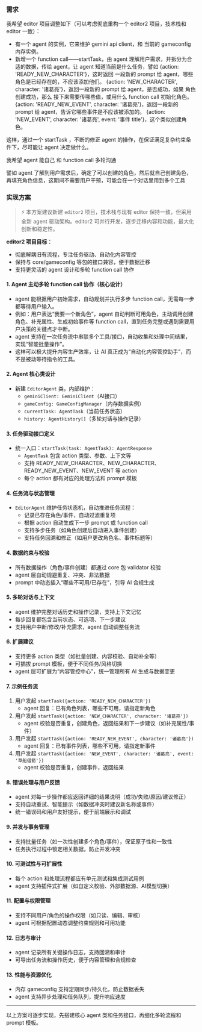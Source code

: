 ### 需求

我希望 editor 项目调整如下（可以考虑彻底重构一个 editor2 项目，技术栈和 editor 一致）：

- 有一个 agent 的实例，它来维护 gemini api client，和 当前的 gameconfig 内存实例。
- 新增一个 function call——startTask，由 agent 理解用户需求，并拆分为合适的数据，传给 agent，让 agent 知道当前是什么任务，譬如 
{action: 'READY_NEW_CHARACTER'}，这时返回 一段新的 prompt 给 agent，哪些角色是已经存在的，不应该添加他们。
{action: 'NEW_CHARACTER', character: '诸葛亮'}，返回一段新的 prompt 给 agent，是否成功，如果 角色创建成功，那么 接下来需要传哪些值，或用什么 function call 初始化角色。
{action: 'READY_NEW_EVENT', character: '诸葛亮'}，返回一段新的 prompt 给 agent，告诉它哪些事件是不应该被添加的。
{action: 'NEW_EVENT', character: '诸葛亮', event: '事件 title'}，这个类似创建角色。

这样，通过一个 startTask ，不断的修正 agent 的操作，在保证满足复杂约束条件下，尽可能让 agent 决定做什么。

我希望 agent 能自己 和 function call 多轮沟通

譬如 agent 了解到用户需求后，确定了可以创建的角色，然后就自己创建角色，再填充角色信息，这期间不需要用户干预，可能会在一个对话里用到多个工具


### 实现方案

> ⚡️ 本方案建议新建 `editor2` 项目，技术栈与现有 editor 保持一致，但采用全新 agent 驱动架构。editor2 可并行开发，逐步迁移内容和功能，最大化创新和稳定性。

**editor2 项目目标：**
- 彻底解耦旧有流程，专注任务驱动、自动化内容管控
- 保持与 core/gameconfig 等包的接口兼容，便于数据迁移
- 支持更灵活的 agent 设计和多轮 function call 协作


#### 1. Agent 主动多轮 function call 协作（核心设计）

- agent 能根据用户初始需求，自动规划并执行多步 function call，无需每一步都等待用户输入。
- 例如：用户表达“我要一个新角色”，agent 自动判断可用角色，主动调用创建角色、补充属性、生成初始事件等 function call，直到任务完整或遇到需要用户决策的关键点才中断。
- agent 支持在一次任务流中串联多个工具/接口，自动收集和处理中间结果，实现“智能批量操作”。
- 这样可以极大提升内容生产效率，让 AI 真正成为“自动化内容管控助手”，而不是被动等待指令的工具。

#### 2. Agent 核心类设计

- 新建 `EditorAgent` 类，内部维护：
  - `geminiClient: GeminiClient`（AI接口）
  - `gameConfig: GameConfigManager`（内存数据实例）
  - `currentTask: AgentTask`（当前任务状态）
  - `history: AgentHistory[]`（多轮对话与操作记录）

#### 3. 任务驱动接口定义

- 统一入口：`startTask(task: AgentTask): AgentResponse`
  - `AgentTask` 包含 action 类型、参数、上下文等
  - 支持 READY_NEW_CHARACTER、NEW_CHARACTER、READY_NEW_EVENT、NEW_EVENT 等 action
  - 每个 action 都有对应的处理方法和 prompt 模板

#### 4. 任务流与状态管理

- `EditorAgent` 维护任务状态机，自动推进任务流程：
  - 记录已存在角色/事件，自动过滤重复项
  - 根据 action 自动生成下一步 prompt 或 function call
  - 支持多步任务（如角色创建后自动进入事件创建）
  - 支持任务回溯和修正（如用户更改角色名、事件标题等）

#### 4. 数据约束与校验

- 所有数据操作（角色/事件创建）都通过 core 包 validator 校验
- agent 层自动规避重复、冲突、非法数据
- prompt 中动态插入“哪些不可用/已存在”，引导 AI 合规生成

#### 5. 多轮对话与上下文

- agent 维护完整对话历史和操作记录，支持上下文记忆
- 每步回复都包含当前状态、可选项、下一步建议
- 支持用户中断/修改/补充需求，agent 自动调整任务流

#### 6. 扩展建议

- 支持更多 action 类型（如批量创建、内容校验、自动补全等）
- 可插拔 prompt 模板，便于不同任务/风格切换
- agent 层可扩展为“内容管控中心”，统一管理所有 AI 生成与数据变更

#### 7. 示例任务流

1. 用户发起 `startTask({action: 'READY_NEW_CHARACTER'})`
   - agent 回复：已有角色列表，哪些不可用，请指定新角色
2. 用户发起 `startTask({action: 'NEW_CHARACTER', character: '诸葛亮'})`
   - agent 校验是否重复，创建角色，返回结果和下一步建议（如补充属性/事件）
3. 用户发起 `startTask({action: 'READY_NEW_EVENT', character: '诸葛亮'})`
   - agent 回复：已有事件列表，哪些不可用，请指定新事件
4. 用户发起 `startTask({action: 'NEW_EVENT', character: '诸葛亮', event: '草船借箭'})`
   - agent 校验是否重复，创建事件，返回结果

#### 8. 错误处理与用户反馈
- agent 对每一步操作都应返回详细的结果说明（成功/失败/原因/建议修正）
- 支持自动重试、智能提示（如数据冲突时建议新名称或事件）
- 统一错误码和用户友好提示，便于前端展示和调试

#### 9. 并发与事务管理
- 支持批量任务（如一次性创建多个角色/事件），保证原子性和一致性
- 任务执行过程中锁定相关数据，防止并发冲突

#### 10. 可测试性与可扩展性
- 每个 action 和处理流程都应有单元测试和集成测试用例
- agent 支持插件式扩展（如自定义校验、外部数据源、AI模型切换）

#### 11. 配置与权限管理
- 支持不同用户/角色的操作权限（如只读、编辑、审核）
- agent 可根据配置动态调整约束规则和可用功能

#### 12. 日志与审计
- agent 记录所有关键操作日志，支持回溯和审计
- 可导出任务流和操作历史，便于内容管理和合规检查

#### 13. 性能与资源优化
- 内存 gameconfig 支持定期同步/持久化，防止数据丢失
- agent 支持异步处理和任务队列，提升响应速度

---
以上方案可逐步实现，先搭建核心 agent 类和任务接口，再细化多轮流程和 prompt 模板。
